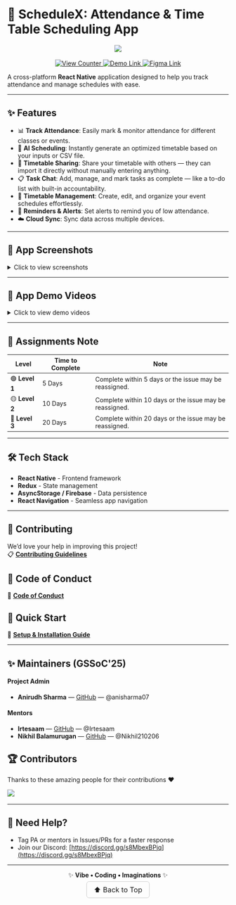 # 🌟 ScheduleX: Attendance & Time Table Scheduling App  

<p align="center">
  <img src="https://media.giphy.com/media/xT9IgzoKnwFNmISR8I/giphy.gif" width="120px">
</p>

<p align="center">
  <a href="https://github.com/anisharma07/React-native-attendance-app">
    <img src="https://komarev.com/ghpvc/?username=anisharma07&label=Views&color=brightgreen&style=flat" alt="View Counter" />
  </a>
  <a href="https://github.com/anisharma07/React-native-attendance-app/releases/download/v1.0.4/app-release.apk">
    <img src="https://img.shields.io/badge/Demo-APK-blue?style=flat&logo=android" alt="Demo Link" />
  </a>
  <a href="https://www.figma.com/design/DrY27OZ8HGY1tmchlbkqes/Schedule-Keeper?node-id=12-2&p=f&t=gkQeY0d9I6aBPi8E-0">
    <img src="https://img.shields.io/badge/Figma-Design-orange?style=flat&logo=figma" alt="Figma Link" />
  </a>
</p>

A cross-platform **React Native** application designed to help you track attendance and manage schedules with ease.  

---

## ✨ Features  

- 📊 **Track Attendance**: Easily mark & monitor attendance for different classes or events.  
- 🤖 **AI Scheduling**: Instantly generate an optimized timetable based on your inputs or CSV file.  
- 🔁 **Timetable Sharing**: Share your timetable with others — they can import it directly without manually entering anything.  
- 📋 **Task Chat**: Add, manage, and mark tasks as complete — like a to-do list with built-in accountability.  
- 📆 **Timetable Management**: Create, edit, and organize your event schedules effortlessly.  
- 🔔 **Reminders & Alerts**: Set alerts to remind you of low attendance.  
- ☁️ **Cloud Sync**: Sync data across multiple devices.  

---

## 📱 App Screenshots  

<details>
  <summary>Click to view screenshots</summary>

| ![Image 1](./src/assets/screenshots/ss1.jpeg) | ![Image 2](./src/assets/screenshots/ss2.jpeg) | ![Image 3](./src/assets/screenshots/ss3.jpeg) |
| --------------------------------------------- | --------------------------------------------- | --------------------------------------------- |
| ![Image 4](./src/assets/screenshots/ss4.jpeg) | ![Image 5](./src/assets/screenshots/ss5.jpeg) | ![Image 6](./src/assets/screenshots/ss6.jpeg) |
</details>

---

## 🎥 App Demo Videos  

<details>
  <summary>Click to view demo videos</summary>

| **Timetable Generator Demo** | **Attendance Tracker Demo** |
|------------------------------|------------------------------|
| <video src="./src/assets/videos/demo1.mp4" controls width="250"></video> | <video src="./src/assets/videos/demo2.mp4" controls width="250"></video> |

</details>

---

## 📜 Assignments Note  

| Level | Time to Complete | Note |
|-------|------------------|------|
| 🟢 **Level 1** | 5 Days  | Complete within 5 days or the issue may be reassigned. |
| 🟡 **Level 2** | 10 Days | Complete within 10 days or the issue may be reassigned. |
| 🔴 **Level 3** | 20 Days | Complete within 20 days or the issue may be reassigned. |

---

## 🛠 Tech Stack  

- **React Native** - Frontend framework  
- **Redux** - State management  
- **AsyncStorage / Firebase** - Data persistence  
- **React Navigation** - Seamless app navigation  

---

## 🤝 Contributing  

We’d love your help in improving this project!  
📋 **[Contributing Guidelines](.github/CONTRIBUTING.md)**  


## 📜 Code of Conduct  

🤝 **[Code of Conduct](.github/CODE_OF_CONDUCT.md)**  


## 🚀 Quick Start  

📖 **[Setup & Installation Guide](.github/SETUP.md)**  

---

## ✨ Maintainers (GSSoC'25)  

#### Project Admin
- **Anirudh Sharma** — [GitHub](https://github.com/anisharma07) — @anisharma07 

#### Mentors
- **Irtesaam** — [GitHub](https://github.com/Irtesaam) — @Irtesaam  
- **Nikhil Balamurugan** — [GitHub](https://github.com/Nikhil210206) — @Nikhil210206  

## 🏆 Contributors  

Thanks to these amazing people for their contributions ❤️  

<a href="https://github.com/Loop-Hive/ScheduleX/graphs/contributors">
  <img src="https://contrib.rocks/image?repo=Loop-Hive/ScheduleX" />
</a>  

---

## 📩 Need Help?  

- Tag PA or mentors in Issues/PRs for a faster response  
- Join our Discord: [https://discord.gg/s8MbexBPjq](https://discord.gg/s8MbexBPjq)  

---

<p align="center">
  ✨ <strong>Vibe • Coding • Imaginations</strong> ✨  
</p>

<p align="center">
  <a href="#top" style="font-size: 16px; padding: 8px 16px; border: 1px solid #ccc; border-radius: 6px; text-decoration: none;">
    ⬆️ Back to Top
  </a>
</p>

